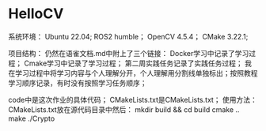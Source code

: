 # HelloCV
系统环境：
Ubuntu 22.04;
ROS2 humble；
OpenCV 4.5.4；
CMake 3.22.1;

项目结构：
仍然在语雀文档.md中附上了三个链接：
Docker学习中记录了学习过程；
Cmake学习中记录了学习过程；
第二周实践任务记录了实践任务过程；
我在学习过程中将学习内容与个人理解分开，个人理解用分割线单独标出；按照教程学习顺序记录，有时没有按照学习任务顺序；

code中是这次作业的具体代码；
CMakeLists.txt是CMakeLists.txt；
使用方法：
CMakeLists.txt放在源代码目录中然后：
mkdir build && cd build
cmake ..
make
./Crypto

